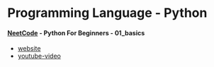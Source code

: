 # Programming Language - Python

#### [NeetCode](https://neetcode.io/) - Python For Beginners - 01_basics 
- [website](https://neetcode.io/)
- [youtube-video](https://youtu.be/s3KhqPjBPaQ?si=qMhVo1k3h7uRzvSt)